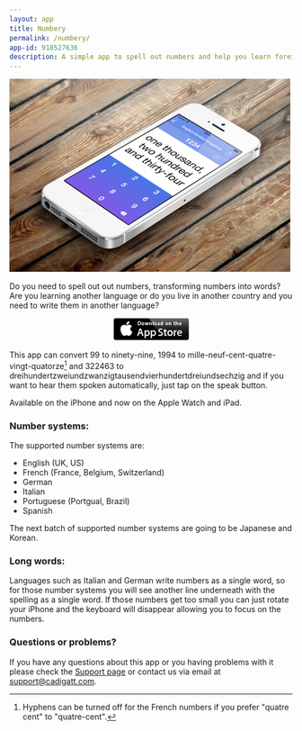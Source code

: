 ```yaml
---
layout: app
title: Numbery
permalink: /numbery/
app-id: 918527636
description: A simple app to spell out numbers and help you learn foreign languages.
---
```

![Numbery product](/assets/images/numbery/product.png)

Do you need to spell out out numbers, transforming numbers into words? Are you learning another language or do you live in another country and you need to write them in another language?

<p style="text-align: center;"><a href="http://appstore.com/robclarke/numbery"><img class="aligncenter" title="Available on the iPhone App Store" alt="Available on the iPhone App Store" src="/assets/images/Download_on_the_App_Store_Badge_US-UK_135x40.png" width="135" height="40"></a></p>

This app can convert 99 to ninety-nine, 1994 to mille-neuf-cent-quatre-vingt-quatorze[^hyphens] and 322463 to dreihundertzweiundzwanzigtausendvierhundertdreiundsechzig and if you want to hear them spoken automatically, just tap on the speak button.

Available on the iPhone and now on the Apple Watch and iPad.

### Number systems:

The supported number systems are:

- English (UK, US)
- French (France, Belgium, Switzerland)
- German
- Italian
- Portuguese (Portgual, Brazil)
- Spanish

The next batch of supported number systems are going to be Japanese and Korean.

### Long words:

Languages such as Italian and German write numbers as a single word, so for those number systems you will see another line underneath with the spelling as a single word. If those numbers get too small you can just rotate your iPhone and the keyboard will disappear allowing you to focus on the numbers.

### Questions or problems?

If you have any questions about this app or you having problems with it please check the [Support page](/numbery/support/) or contact us via email at [support@cadigatt.com](mailto:support@cadigatt.com).

[^hyphens]: Hyphens can be turned off for the French numbers if you prefer "quatre cent" to "quatre-cent".
